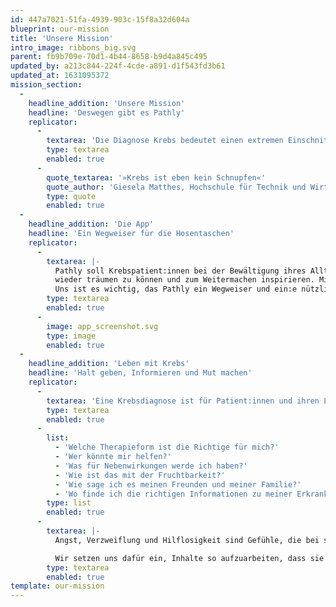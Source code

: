 ```yaml
---
id: 447a7021-51fa-4939-903c-15f8a32d604a
blueprint: our-mission
title: 'Unsere Mission'
intro_image: ribbons_big.svg
parent: fb9b709e-70d1-4b44-8658-b9d4a845c495
updated_by: a213c844-224f-4cde-a891-d1f543fd3b61
updated_at: 1631095372
mission_section:
  -
    headline_addition: 'Unsere Mission'
    headline: 'Deswegen gibt es Pathly'
    replicator:
      -
        textarea: 'Die Diagnose Krebs bedeutet einen extremen Einschnitt in das Leben jener, die von der Krankheit betroffen sind. Mit der Diagnose ändert sich das Leben der Betroffenen schlagartig. Neben lebensverändernden Entscheidungen, Sorgen und Ängsten, kommen körperliche Einschränkungen und auch finanzielle Belastungen auf die Patient:innen zu. Die Belastung durch die Erkrankung wirkt sich dabei nicht selten auch auf die Psyche der Patient:innen aus. Gefühle wie Angst und Hilflosigkeit, sind nach so einer Diagnose sozusagen ganz ›normal‹. Krebs zu haben – macht Angst.'
        type: textarea
        enabled: true
      -
        quote_textarea: '»Krebs ist eben kein Schnupfen«'
        quote_author: 'Giesela Matthes, Hochschule für Technik und Wirtschaft Berlin'
        type: quote
        enabled: true
  -
    headline_addition: 'Die App'
    headline: 'Ein Wegweiser für die Hosentaschen'
    replicator:
      -
        textarea: |-
          Pathly soll Krebspatient:innen bei der Bewältigung ihres Alltags unterstützen, ihnen dabei helfen
          wieder träumen zu können und zum Weitermachen inspirieren. Mit Pathly soll eine Plattform entstehen, die Krebpatient:innen und ihren Angehörigen dabei hilft, den richtigen Umgang mit der Erkrankung und auch den möglichen Folgen zu finden. Pathly soll informieren, Pathly soll auffangen. Pathly soll inspirieren und Halt geben. Pathly soll Mut machen.
          Uns ist es wichtig, das Pathly ein Wegweiser und ein:e nützliche:r Unterstützer:in im Alltag wird. Viele Infos zum Thema Krebs fokussieren sich auf das Medizinische, sind umständlich und kompliziert formuliert, das wollen wir anders machen. Wir wollen den Patient:innen helfen, das Leben trotz Krebs zu genießen.
        type: textarea
        enabled: true
      -
        image: app_screenshot.svg
        type: image
        enabled: true
  -
    headline_addition: 'Leben mit Krebs'
    headline: 'Halt geben, Informieren und Mut machen'
    replicator:
      -
        textarea: 'Eine Krebsdiagnose ist für Patient:innen und ihren Lieben ein Schock. Oft muss der Krebs sofort behandelt werden, es bleibt wenig bis keine Zeit, sich auf die Therapie vorzubereiten oder über mögliche Folgen nachzudenken. Trotzdem schwirren den Betroffenen Fragen über Fragen durch den Kopf. Ärzte überschütten sie mit Informationen, die sie sich gar nicht alle merken können. Familie und Freunde überschütten sie mit Fragen, die sie meist gar nicht beantworten können.'
        type: textarea
        enabled: true
      -
        list:
          - 'Welche Therapieform ist die Richtige für mich?'
          - 'Wer könnte mir helfen?'
          - 'Was für Nebenwirkungen werde ich haben?'
          - 'Wie ist das mit der Fruchtbarkeit?'
          - 'Wie sage ich es meinen Freunden und meiner Familie?'
          - 'Wo finde ich die richtigen Informationen zu meiner Erkrankung?'
        type: list
        enabled: true
      -
        textarea: |-
          Angst, Verzweiflung und Hilflosigkeit sind Gefühle, die bei so einer Diagnose nicht selten mitschwingen. Deswegen möchten wir mit Pathly eine Plattform kreieren, auf der wir Aufklären, Erfahrungen weiter geben, hilfreiche Tipps zur Verfügung stellen und die Patient:innen und ihre Angehörigen vom ersten Moment an begleiten. Unser Ziel ist es mit unserer App personalisierte Informationen und Hilfestellungen mit den Betroffenen zu teilen, so dass gar nicht erst eine Überflut an Informationen entsteht.

          Wir setzen uns dafür ein, Inhalte so aufzuarbeiten, dass sie leicht zu verstehen, immer abrufbar und frei von Stigmen und Tabus sind. Wir möchten aufklären, enttabuisieren und Patient:innen digital durch ihre Therapie und auch danach begleiten.
        type: textarea
        enabled: true
template: our-mission
---
```

